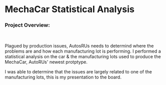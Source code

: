 # MechaCar Statistical Analysis
### <strong>Project Overview:</strong>
<BR>


Plagued by production issues, AutosRUs needs to determind where the problems are and how each manufacturing lot is performing. I performed a statistical analysis on the car & the manufacturing lots used to produce the MechaCar, AutoRUs' newest protptype. 


I was able to determine that the issues are largely related to one of the manufacturing lots, this is my presentation to the board.


